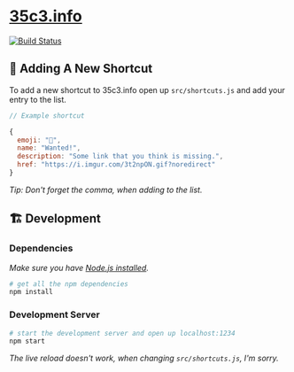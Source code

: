 # [35c3.info](https://35c3.info)

[![Build Status](https://travis-ci.org/optikfluffel/35c3.info.svg?branch=master)](https://travis-ci.org/optikfluffel/35c3.info)

## 🚀 Adding A New Shortcut

To add a new shortcut to 35c3.info open up `src/shortcuts.js` and add your entry to the list.

```js
// Example shortcut

{
  emoji: "💖",
  name: "Wanted!",
  description: "Some link that you think is missing.",
  href: "https://i.imgur.com/3t2npON.gif?noredirect"
}
```

_Tip: Don't forget the comma, when adding to the list._

## 🏗 Development

### Dependencies

_Make sure you have [Node.js installed](https://nodejs.org)._

```sh
# get all the npm dependencies
npm install
```

### Development Server

```sh
# start the development server and open up localhost:1234
npm start
```

_The live reload doesn't work, when changing `src/shortcuts.js`, I'm sorry._

